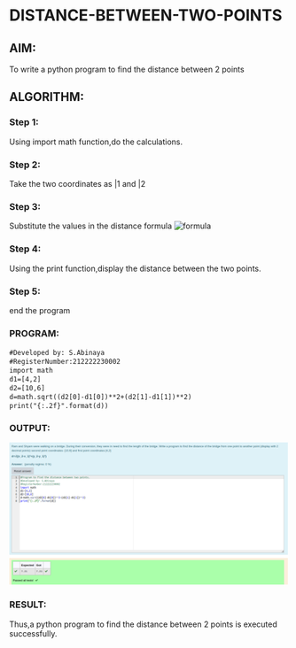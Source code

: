 # DISTANCE-BETWEEN-TWO-POINTS

## AIM:
To write a python program to find the distance between 2 points
## ALGORITHM:
### Step 1: 
Using import math function,do the calculations.
### Step 2: 
Take the two coordinates as |1 and |2
### Step 3: 
Substitute the values in the distance formula  ![formula](/formula.jpg)
### Step 4: 
Using the print function,display the distance between the two points.
### Step 5: 
end the program
### PROGRAM:
```
#Developed by: S.Abinaya
#RegisterNumber:212222230002
import math
d1=[4,2]
d2=[10,6]
d=math.sqrt((d2[0]-d1[0])**2+(d2[1]-d1[1])**2)
print("{:.2f}".format(d)) 
```


### OUTPUT:
![OUTPUT](./distance2.png)

### RESULT:
Thus,a python program to find the distance between 2 points is executed successfully.
